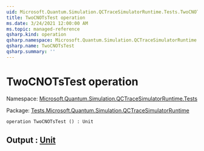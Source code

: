 ```yaml
---
uid: Microsoft.Quantum.Simulation.QCTraceSimulatorRuntime.Tests.TwoCNOTsTest
title: TwoCNOTsTest operation
ms.date: 3/24/2021 12:00:00 AM
ms.topic: managed-reference
qsharp.kind: operation
qsharp.namespace: Microsoft.Quantum.Simulation.QCTraceSimulatorRuntime.Tests
qsharp.name: TwoCNOTsTest
qsharp.summary: ''
---
```


# TwoCNOTsTest operation

Namespace: [Microsoft.Quantum.Simulation.QCTraceSimulatorRuntime.Tests](xref:Microsoft.Quantum.Simulation.QCTraceSimulatorRuntime.Tests)

Package: [Tests.Microsoft.Quantum.Simulation.QCTraceSimulatorRuntime](https://nuget.org/packages/Tests.Microsoft.Quantum.Simulation.QCTraceSimulatorRuntime)




```qsharp
operation TwoCNOTsTest () : Unit
```


## Output : [Unit](xref:microsoft.quantum.lang-ref.unit)

